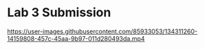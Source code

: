 # Lab 3 Submission


https://user-images.githubusercontent.com/85933053/134311260-14159808-457c-45aa-9b97-011d280493da.mp4

